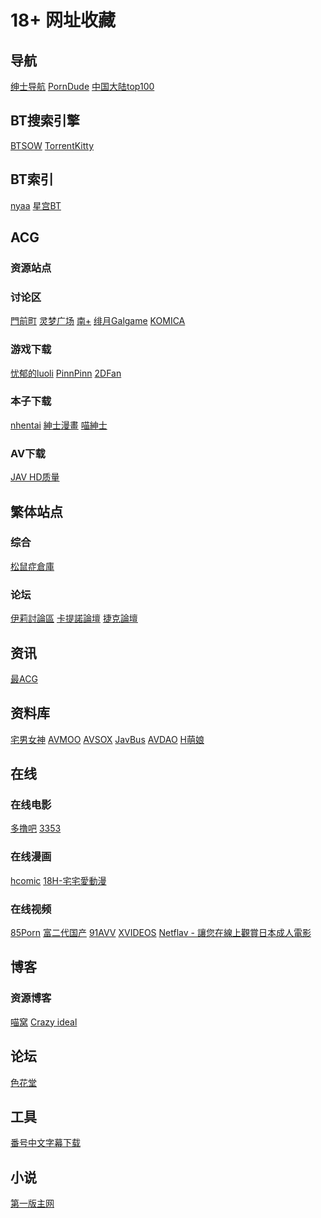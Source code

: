 # 18+ 网址收藏
## 导航
[绅士导航](https://www.gal123.com/)          [PornDude](https://theporndude.com/zh)                [中国大陆top100](https://github.com/no-Dark/Adult/blob/master/Most%20Visited%20Adult%20Websites%20in%20Mainland%20China.csv)
## BT搜索引擎
[BTSOW](https://btsow.pw/) [TorrentKitty ](https://www.torrentkitty.tv/)
## BT索引
[nyaa](https://sukebei.nyaa.si/) [星宫BT](https://bt.cosxcos.xyz/)
## ACG
### 资源站点
### 讨论区
[門前町](https://bbs.jiyue.com/) [灵梦广场](https://acg.is/) [南+](https://www.south-plus.net/) [绯月Galgame](https://bbs.kfacg.com) [KOMICA](https://www.komica.org/)
### 游戏下载
[忧郁的luoli](https://www.mmgal.com) [PinnPinn](http://www.pinnpinn.com/) [2DFan](https://www.2dfan.com/) []() []()
### 本子下载
[nhentai](https://nhentai.net/) [紳士漫畫](https://www.wnacg.org) [喵紳士](https://nyahentai.github.io/) []() []()
### AV下载
[JAV HD质量](http://maxjav.com/) []() []() []()
## 繁体站点
### 综合
[松鼠症倉庫](https://ahri.club) []() []() []() []()
### 论坛
[伊莉討論區](https://www.eyny.com) [卡提諾論壇](https://ck101.com/inin/) [捷克論壇](https://www.jkforum.net/forum.php?gid=48) []()
## 资讯
[最ACG](https://www.zuiacg.com/) []() []() []()
## 资料库
[宅男女神](https://www.nvshens.com/) [AVMOO](https://tellme.pw/avmoo) [AVSOX](https://tellme.pw/avsox) [JavBus](https://www.javbus.com/) [AVDAO](https://avcool.pw/avdao/) [H萌娘](https://www.hmoegirl.com)
## 在线
### 在线电影
[多撸吧](http://www.duolu2.com/) [3353](https://github.com/avhome123/guazi/wiki/1) []() []() []()
### 在线漫画
[hcomic](https://hcomic.in/) [18H-宅宅愛動漫](https://18h.animezilla.com/) []() []()
### 在线视频
[85Porn](https://www.85porn.com/) [富二代国产](https://www.f2dto.com/index.php) [91AVV](http://91avv.cc/) [XVIDEOS](https://www.xvideos.com) [Netflav - 讓您在線上觀賞日本成人電影](https://www.netflav.com/)
## 博客
### 资源博客
[喵窝](https://www.nyavo.com/) [Crazy ideal](https://www.crazyideal.com/) []() []() []()
## 论坛
[色花堂](https://www.sehuatang.org/) []() []() []()
## 工具
[番号中文字幕下载](http://www.53zimu.com/) []() []() []() []()
## 小说
[第一版主网](http://01bz.nideh.com/) []() []()
 
